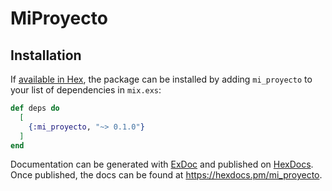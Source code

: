 # MiProyecto


## Installation

If [available in Hex](https://hex.pm/docs/publish), the package can be installed
by adding `mi_proyecto` to your list of dependencies in `mix.exs`:

```elixir
def deps do
  [
    {:mi_proyecto, "~> 0.1.0"}
  ]
end
```

Documentation can be generated with [ExDoc](https://github.com/elixir-lang/ex_doc)
and published on [HexDocs](https://hexdocs.pm). Once published, the docs can
be found at <https://hexdocs.pm/mi_proyecto>.

